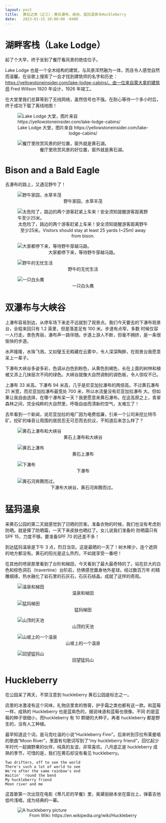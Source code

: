 ```yaml
---
layout: post
title:  黄石之旅（之三）：黄石瀑布、峡谷、猛犸温泉与Huckleberry
date:   2023-01-15 10:00:00 -0400
---
```


# 湖畔客栈（Lake Lodge）

起了个大早，终于坐到了餐厅看风景的绝佳位子。

Lake Lodge 也是一个全木结构的建筑，与风景浑然融为一体，而且令人感觉自然而温馨。在谷歌上搜索了一会才找到建筑师的名字和历史：
https://yellowstoneinsider.com/lake-lodge-cabins/。由一位来自蒙大拿的建筑师 Fred Willson 1920 年设计，1926 年竣工。

在大堂里我们总算等到了无线网络，虽然信号也不强。在耐心等待一个多小时后，终于成功下载了离线地图！

<figure>
  <img src="../../../assets/images/Yellowstone-Day3/lake-lodge-lobby-david-ristivo-2012.jpg" alt="Lake Lodge 大堂，图片来自 https://yellowstoneinsider.com/lake-lodge-cabins/"/>
  <center><figcaption>Lake Lodge 大堂，图片来自 https://yellowstoneinsider.com/lake-lodge-cabins/</figcaption></center>
</figure>

<figure>
  <img src="../../../assets/images/Yellowstone-Day3/Window-by-the-lake.jpg" alt="餐厅里欣赏风景的好位置，窗外就是黄石湖。"/>
  <center><figcaption>餐厅里欣赏风景的好位置，窗外就是黄石湖。</figcaption></center>
</figure>


# Bison and a Bald Eagle

去瀑布的路上，又遇见野牛了！

<figure>
  <img src="../../../assets/images/Yellowstone-Day3/Hayden-Valley-bison-01.jpg" alt="野牛家园，水草丰茂"/>
  <center><figcaption>野牛家园，水草丰茂</figcaption></center>
</figure>

<figure>
  <img src="../../../assets/images/Yellowstone-Day3/Hayden-Valley-bison-02.jpg" alt="太危险了，路边的两个游客赶紧上车来！安全须知提醒游客距离野牛至少25米。"/>
  <center><figcaption>太危险了，路边的两个游客赶紧上车来！安全须知提醒游客距离野牛至少25米。Visitors should stay at least 25 yards (~25m) away from bison. </figcaption></center>
</figure>

<figure>
  <img src="../../../assets/images/Yellowstone-Day3/Hayden-Valley-bison-03.jpg" alt="大家都停下来，等待野牛穿越马路。"/>
  <center><figcaption>大家都停下来，等待野牛穿越马路。</figcaption></center>
</figure>

<figure>
  <img src="../../../assets/images/Yellowstone-Day3/Hayden-Valley-bison-04.jpg" alt="野牛的无忧生活"/>
  <center><figcaption>野牛的无忧生活</figcaption></center>
</figure>

<figure>
  <img src="../../../assets/images/Yellowstone-Day3/Hayden-Valley-bald-eagle.jpg" alt="一只白头鹰"/>
  <center><figcaption>一只白头鹰</figcaption></center>
</figure>


# 双瀑布与大峡谷

上瀑布容易到达，从停车场下来走不远就到了观景点。我们今天要去的下瀑布观景台，全程来回只有 1.2 英里，但是落差足有 100 米。步道有点窄，多数
时候仅容一人行走。景色秀丽，瀑布声一路伴随。步道上游人不断，但毫不拥挤，是一条很愉快的步道。

水声隆隆，水珠飞溅，又如璧玉无暇藏在云雾中，令人深深陶醉，在观景台我愿意呆上一辈子。

下瀑布大峡谷多姿多彩，色调从白色到粉色，从黄色到褐色，长在上面的树林和植被又添上几抹层次不同的绿色。大峡谷就像大自然调制的调色板，令人惊叹不已。

上瀑布 33 米高。下瀑布 94 米高，几乎是尼亚加拉瀑布的两倍高。不过黄石瀑布 21 米宽，而尼亚加拉瀑布最宽处 700 米，所以水流量没有尼亚加拉瀑布
大。但如果让我自由选择，在哪个瀑布呆一天？我更愿意来黄石瀑布。在这高原之上，青翠森林之间，完全纯粹的大自然里，呼吸自由而清新的空气，太难忘了！

去年看到一个新闻，说尼亚加拉的电厂因为电费低廉，引来一个公司来挖比特币矿。挖矿的噪音让周围的居民忍无可忍而去抗议，不知道后来怎么样了？

<figure>
  <img src="../../../assets/images/Yellowstone-Day3/Upper-Falls-01.jpg" alt="黄石上瀑布和大峡谷"/>
  <center><figcaption>黄石上瀑布和大峡谷</figcaption></center>
</figure>

<figure>
  <img src="../../../assets/images/Yellowstone-Day3/Upper-Falls-02.jpg" alt="黄石上瀑布"/>
  <center><figcaption>黄石上瀑布</figcaption></center>
</figure>

<figure>
  <img src="../../../assets/images/Yellowstone-Day3/Lower-Falls-01.jpg" alt="下瀑布"/>
  <center><figcaption>下瀑布</figcaption></center>
</figure>

<figure>
  <img src="../../../assets/images/Yellowstone-Day3/Lower-Falls-02.jpg" alt="黄石河奔腾而过。"/>
  <center><figcaption>下瀑布大峡谷，黄石河奔腾而过。</figcaption></center>
</figure>

# 猛犸温泉

来黄石公园的第二天就感觉到了日晒的厉害。准备衣物的时候，我们也没有考虑到防晒。就是搽了防晒霜，一天下来皮肤也晒红了。女儿说我们准备的
防晒霜只有 SPF 15，力度不够。要准备SPF 70 的还差不多！

到达猛犸温泉是下午 3 点，烈日当空。这是最晒的一天了！树木稀少，连个遮阴的地方都没有。黄石的阳光是这么热烈，不如就享受一番吧！

在其他的喷泉那里看到了台阶和梯田，今天看到了最大最奇特的了。站在巨大的白色和棕色洞石（travertine）台阶前，仿佛感觉置身地外星球。经过数百万年
的精雕细琢，热水融化了岩石里的石灰石，石灰石结晶，成就了这样的奇观。

<figure>
  <img src="../../../assets/images/Yellowstone-Day3/Mammoth-01.jpg" alt="温泉和梯田"/>
  <center><figcaption>温泉和梯田</figcaption></center>
</figure>

<figure>
  <img src="../../../assets/images/Yellowstone-Day3/Mammoth-02.jpg" alt="猛犸梯田"/>
  <center><figcaption>猛犸梯田</figcaption></center>
</figure>

<figure>
  <img src="../../../assets/images/Yellowstone-Day3/Mammoth-03.jpg" alt="山顶的天池"/>
  <center><figcaption>山顶的天池</figcaption></center>
</figure>

<figure>
  <img src="../../../assets/images/Yellowstone-Day3/Mammoth-05.jpg" alt="山坡上的一个温泉"/>
  <center><figcaption>山坡上的一个温泉</figcaption></center>
</figure>

<figure>
  <img src="../../../assets/images/Yellowstone-Day3/Mammoth-06.jpg" alt="回望猛犸山"/>
  <center><figcaption>回望猛犸山</figcaption></center>
</figure>

# Huckleberry

在公园呆了两天，不禁注意到 huckleberry 黄石公园是标志之一。

店里的冰激凌有这个风味，礼物店里卖的唇膏，护手霜之类也都有这一款。和蓝莓一样，成熟的 Huckleberry 也是蓝紫色的，据说味道和蓝莓也很像。不同
的是蓝莓的种子很细小，而huckleberry 有 10 颗硬的大种子。再者 huckleberry 都是野生的，没有人工种植。

最早知道这个词，是马克吐温的小说“Huckleberry Finn”。后来听到莎拉布莱曼唱的歌曲“Moon River”，里面有句歌词写到了“my huckleberry
friend”，回忆起少年时代一起摘野果的伙伴，纯真的友谊，非常喜欢。八月底正是 huckleberry 成熟的季节，可惜的是，我们在黄石却没有看见 huckleberry。

```
Two drifters, off to see the world
There's such a lot of world to see
We're after the same rainbow's end
Waitin' 'round the bend
My huckleberry friend
Moon river and me
```

这首歌第一次出现在电影《蒂凡尼的早餐》里，奥黛丽赫本坐在窗台上，弹着吉他低吟浅唱，成为经典的一幕。

<figure>
  <img src="../../../assets/images/Yellowstone-Day3/Huckleberry.png" alt="A huckleberry picture"/>
  <center><figcaption>From Wiki: https://en.wikipedia.org/wiki/Huckleberry</figcaption></center>
</figure>
